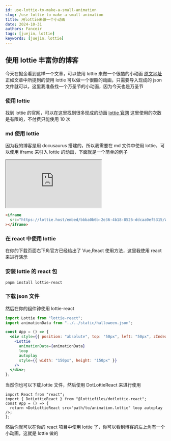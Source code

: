 ```yaml
---
id: use-lottie-to-make-a-small-animation
slug: /use-lottie-to-make-a-small-animation
title: 用lottie来做一个小动画
date: 2024-10-31
authors: Fanceir
tags: [juejin，lottie]
keywords: [juejin，lottie]
---
```


## 使用 lottie 丰富你的博客

今天在掘金看到这样一个文章，可以使用 lottie 来做一个很酷的小动画
[原文地址](https://juejin.cn/post/7430690608711647232)
正如文章中所提到的使用 lottie 可以做一个很酷的动画，只需要导入现成的 json 文件就可以，这里我准备找一个万圣节的小动画，因为今天也是万圣节

### 使用 lottie

找到 lottie 的官网，可以在这里找到很多现成的动画
[lottie 官网](https://lottiefiles.com/)
这里使用的次数是有限的，不付费只能使用 10 次

### md 使用 lottie

因为我的博客是用 docusaurus 搭建的，所以我需要在 md 文件中使用 lottie，可以使用 iframe 来引入 lottie 的动画，下面就是一个简单的例子

<iframe src="https://lottie.host/embed/bbba0b6b-2e36-4b18-8526-ddcaa0ef5315/WBhsiFvUI8.json"></iframe>

```html
<iframe
  src="https://lottie.host/embed/bbba0b6b-2e36-4b18-8526-ddcaa0ef5315/WBhsiFvUI8.json"
></iframe>
```

### 在 react 中使用 lottie

在你的下载页面右下角官方已经给出了 Vue,React 使用方法，这里我使用 react 来进行演示

### 安装 lottie 的 react 包

```bash
pnpm install lottie-react
```

### 下载 json 文件

然后在你的组件钟使用 lottie-react

```jsx
import Lottie from "lottie-react";
import animationData from "../../static/halloween.json";

const App = () => {
  <div style={{ position: "absolute", top: "50px", left: "50px", zIndex: 10 }}>
    <Lottie
      animationData={animationData}
      loop
      autoplay
      style={{ width: "150px", height: "150px" }}
    />
  </div>;
};
```

当然你也可以下载.lottie 文件，然后使用 DotLottieReact 来进行使用

```tsx
import React from "react";
import { DotLottieReact } from "@lottiefiles/dotlottie-react";
const App = () => {
  return <DotLottieReact src="path/to/animation.lottie" loop autoplay />;
};
```

然后你就可以在你的 react 项目中使用 lottie 了，你可以看到博客的左上角有一个小动画，这就是 lottie 做的
